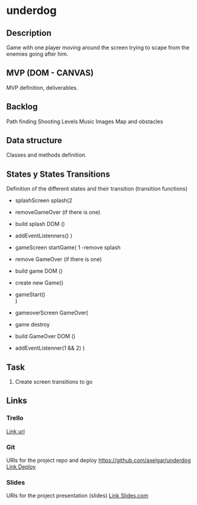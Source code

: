 # underdog

## Description
Game with one player moving around the screen trying to scape from the enemies going after him.


## MVP (DOM - CANVAS)
MVP definition, deliverables.


## Backlog
Path finding
Shooting
Levels
Music
Images
Map and obstacles


## Data structure
Classes and methods definition.


## States y States Transitions
Definition of the different states and their transition (transition functions)

- splashScreen
splash(2
- removeGameOver (if there is one)
- build splash DOM ()
- addEventListenners()
)


- gameScreen
startGame( 1
-remove splash
- remove GameOver (if there is one)
- build game DOM ()
- create new Game()
- gameStart()  
)


- gameoverScreen
GameOver(
- game destroy
- build GameOver DOM ()
- addEventListenner(1 && 2)
)


## Task

1. Create screen transitions to go 


## Links


### Trello
[Link url](https://trello.com)


### Git
URls for the project repo and deploy
https://github.com/axelgar/underdog
[Link Deploy](http://github.com)


### Slides
URls for the project presentation (slides)
[Link Slides.com](http://slides.com)